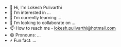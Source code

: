- 👋 Hi, I’m Lokesh Pulivarthi
- 👀 I’m interested in ...
- 🌱 I’m currently learning ...
- 💞️ I’m looking to collaborate on ...
- 📫 How to reach me - lokesh.pulivarthi@hotmail.com
- 😄 Pronouns: ...
- ⚡ Fun fact: ...

<!---
lokeshpulivarthi25 is a ✨ special ✨ repository because its `README.md` (this file) appears on your GitHub profile.
You can click the Preview link to take a look at your changes.
--->

